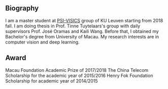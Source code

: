 ## Biography

I am a master student at [PSI-VISICS](https://www.esat.kuleuven.be/psi) group of KU Leuven starting from 2018 fall. I am doing thesis in Prof. Tinne Tuytelaars's group with daily supervisors Prof. José Oramas and Kaili Wang. Before that, I obtained my Bachelor's degree from University of Macau. My research interests are in computer vision and deep learning.

## Award
Macau Foundation Academic Prize of 2017/2018
The China Telecom Scholarship for the academic year of 2015/2016
Henry Fok Foundation Scholarship for academic year of 2014/2015


